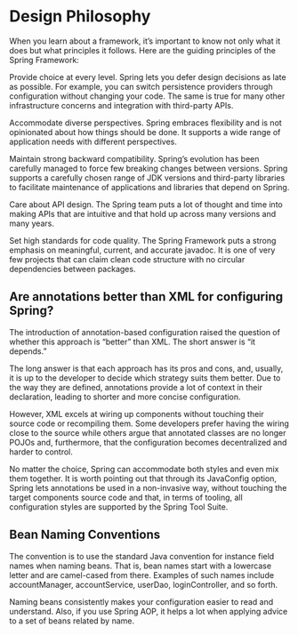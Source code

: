 # Design Philosophy

When you learn about a framework, 
it’s important to know not only what it does but what principles it follows.
Here are the guiding principles of the Spring Framework:

Provide choice at every level. Spring lets you defer design decisions as late as possible.
For example, you can switch persistence providers through configuration without changing your code. 
The same is true for many other infrastructure concerns and integration with third-party APIs.

Accommodate diverse perspectives. 
Spring embraces flexibility and is not opinionated about how things should be done.
 It supports a wide range of application needs with different perspectives.

Maintain strong backward compatibility. 
Spring’s evolution has been carefully managed to force few breaking changes between versions.
Spring supports a carefully chosen range of JDK versions and third-party libraries to
facilitate maintenance of applications and libraries that depend on Spring.

Care about API design. 
The Spring team puts a lot of thought and time into making APIs that are intuitive and that 
hold up across many versions and many years.

Set high standards for code quality. 
The Spring Framework puts a strong emphasis on meaningful, current, and accurate javadoc. 
It is one of very few projects that can claim clean code structure 
with no circular dependencies between packages.


## Are annotations better than XML for configuring Spring?

The introduction of annotation-based configuration raised the question of 
whether this approach is “better” than XML. The short answer is “it depends.” 

The long answer is that each approach has its pros and cons, and, usually, 
it is up to the developer to decide which strategy suits them better. 
Due to the way they are defined, annotations provide a lot of context in their declaration, 
leading to shorter and more concise configuration. 

However, XML excels at wiring up components without touching their source code or recompiling them. 
Some developers prefer having the wiring close to the source while others argue that 
annotated classes are no longer POJOs and, furthermore, 
that the configuration becomes decentralized and harder to control.

No matter the choice, Spring can accommodate both styles and even mix them together. 
It is worth pointing out that through its JavaConfig option, 
Spring lets annotations be used in a non-invasive way, without touching the target components source code and that,
 in terms of tooling, all configuration styles are supported by the Spring Tool Suite.
 
## Bean Naming Conventions
 
The convention is to use the standard Java convention for instance field names when naming beans. 
That is, bean names start with a lowercase letter and are camel-cased from there. 
Examples of such names include accountManager, accountService, userDao, loginController, and so forth.

Naming beans consistently makes your configuration easier to read and understand.
 Also, if you use Spring AOP, it helps a lot when applying advice to a set of beans related by name.
 